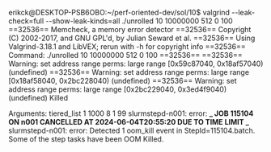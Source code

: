 erikck@DESKTOP-PSB6OBO:~/perf-oriented-dev/sol/10$ valgrind --leak-check=full --show-leak-kinds=all ./unrolled 10 10000000 512 0 100
==32536== Memcheck, a memory error detector
==32536== Copyright (C) 2002-2017, and GNU GPL'd, by Julian Seward et al.
==32536== Using Valgrind-3.18.1 and LibVEX; rerun with -h for copyright info
==32536== Command: ./unrolled 10 10000000 512 0 100
==32536==
==32536== Warning: set address range perms: large range [0x59c87040, 0x18af57040) (undefined)
==32536== Warning: set address range perms: large range [0x18af58040, 0x2bc228040) (undefined)
==32536== Warning: set address range perms: large range [0x2bc229040, 0x3ed4f9040) (undefined)
Killed

Arguments: tiered_list 1 1000 8 1 99
slurmstepd-n001: error: **_ JOB 115104 ON n001 CANCELLED AT 2024-06-04T20:55:20 DUE TO TIME LIMIT _**
slurmstepd-n001: error: Detected 1 oom_kill event in StepId=115104.batch. Some of the step tasks have been OOM Killed.
